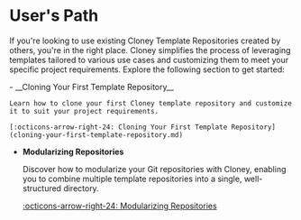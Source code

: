 # User's Path

If you're looking to use existing Cloney Template Repositories created by others, you're in the right place. Cloney simplifies the process of leveraging templates tailored to various use cases and customizing them to meet your specific project requirements. Explore the following section to get started:

<div class="grid cards" markdown>
-   __Cloning Your First Template Repository__

    Learn how to clone your first Cloney template repository and customize it to suit your project requirements.

    [:octicons-arrow-right-24: Cloning Your First Template Repository](cloning-your-first-template-repository.md)

-   __Modularizing Repositories__

    Discover how to modularize your Git repositories with Cloney, enabling you to combine multiple template repositories into a single, well-structured directory.

    [:octicons-arrow-right-24: Modularizing Repositories](modularizing-repositories.md)
</div>
